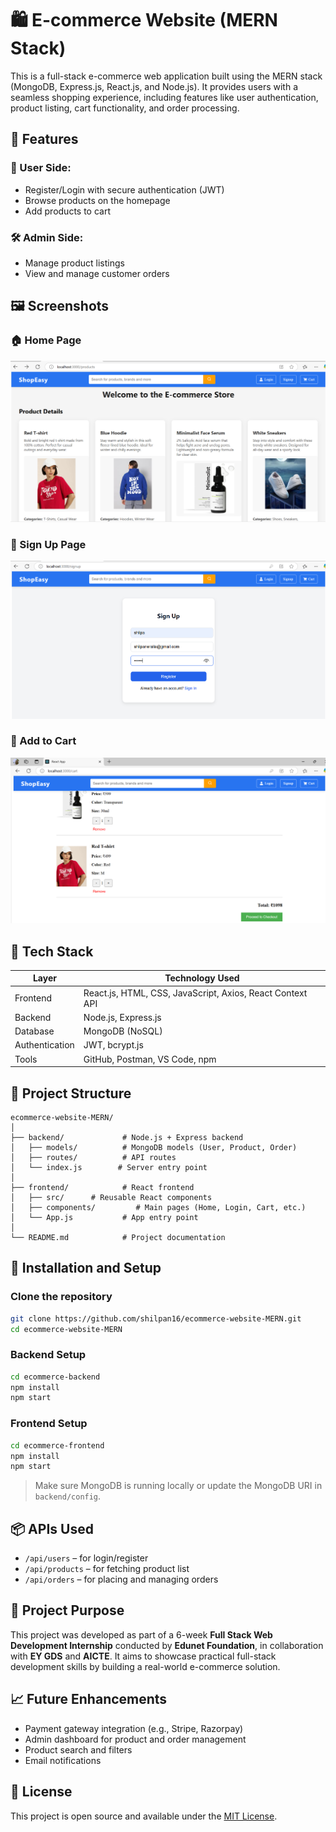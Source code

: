 # 🛍️ E-commerce Website (MERN Stack)

This is a full-stack e-commerce web application built using the MERN stack (MongoDB, Express.js, React.js, and Node.js). It provides users with a seamless shopping experience, including features like user authentication, product listing, cart functionality, and order processing.

## 📌 Features

### 👤 User Side:
- Register/Login with secure authentication (JWT)
- Browse products on the homepage
- Add products to cart

### 🛠️ Admin Side:
- Manage product listings
- View and manage customer orders

## 🖼️ Screenshots

### 🏠 Home Page  
![Home Page](./home.png)

### 🔑 Sign Up Page  
![Sign Up Page](./signup.png)

### 🛒 Add to Cart  
![Add to Cart](./addtocart.png)

## 🧠 Tech Stack

| Layer       | Technology Used       |
|-------------|------------------------|
| Frontend    | React.js, HTML, CSS, JavaScript, Axios, React Context API |
| Backend     | Node.js, Express.js    |
| Database    | MongoDB (NoSQL)        |
| Authentication | JWT, bcrypt.js     |
| Tools       | GitHub, Postman, VS Code, npm |

## 📂 Project Structure

```
ecommerce-website-MERN/
│
├── backend/             # Node.js + Express backend
│   ├── models/          # MongoDB models (User, Product, Order)
│   ├── routes/          # API routes
│   └── index.js        # Server entry point
│
├── frontend/            # React frontend
│   ├── src/      # Reusable React components
│   ├── components/         # Main pages (Home, Login, Cart, etc.)
│   └── App.js           # App entry point
│
└── README.md            # Project documentation
```

## 🚀 Installation and Setup

### Clone the repository

```bash
git clone https://github.com/shilpan16/ecommerce-website-MERN.git
cd ecommerce-website-MERN
```

### Backend Setup

```bash
cd ecommerce-backend
npm install
npm start
```

### Frontend Setup

```bash
cd ecommerce-frontend
npm install
npm start
```

> Make sure MongoDB is running locally or update the MongoDB URI in `backend/config`.

## 📦 APIs Used

- `/api/users` – for login/register
- `/api/products` – for fetching product list
- `/api/orders` – for placing and managing orders

## 🎯 Project Purpose

This project was developed as part of a 6-week **Full Stack Web Development Internship** conducted by **Edunet Foundation**, in collaboration with **EY GDS** and **AICTE**. It aims to showcase practical full-stack development skills by building a real-world e-commerce solution.

## 📈 Future Enhancements

- Payment gateway integration (e.g., Stripe, Razorpay)
- Admin dashboard for product and order management
- Product search and filters
- Email notifications

## 📜 License

This project is open source and available under the [MIT License](LICENSE).
